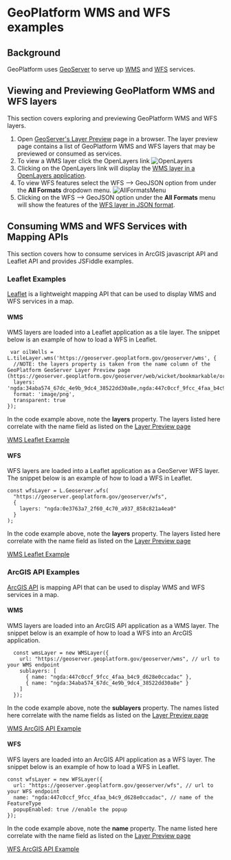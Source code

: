 # GeoPlatform WMS and WFS examples

## Background
GeoPlatform uses [GeoServer](http://geoserver.org/) to serve up [WMS](https://docs.geoserver.org/maintain/en/user/services/wms/reference.html) and [WFS](https://docs.geoserver.org/maintain/en/user/services/wfs/reference.html) services. 

## Viewing and Previewing GeoPlatform WMS and WFS layers
This section covers exploring and previewing GeoPlatform WMS and WFS layers. 
1. Open [GeoServer's Layer Preview](https://geoserver.geoplatform.gov/geoserver/web/wicket/bookmarkable/org.geoserver.web.demo.MapPreviewPage?1&filter=false) page in a browser. The layer preview page contains a list of GeoPlatform WMS and WFS layers that may be previewed or consumed as services. 
2. To view a WMS layer click the OpenLayers link
![OpenLayers](https://user-images.githubusercontent.com/61807178/156367976-901dbb9f-6897-4ba5-b401-8559aa8832cf.png)
3. Clicking on the OpenLayers link will display the [WMS layer in a OpenLayers application](https://geoserver.geoplatform.gov/geoserver/ngda/wms?service=WMS&version=1.1.0&request=GetMap&layers=ngda%3A0711e7ef_fc6a_48d9_ad0a_9943706cafda&bbox=-82.9821201583609%2C24.3953900419913%2C-66.9107659383028%2C44.768991173469&width=605&height=768&srs=EPSG%3A4326&styles=&format=application/openlayers).
4. To view WFS features select the WFS --> GeoJSON option from under the __All Formats__ dropdown menu. 
![AllFormatsMenu](https://user-images.githubusercontent.com/61807178/156369925-54fb2deb-283d-401a-8578-f7b8dfc60113.png)
5. Clicking on the WFS --> GeoJSON option under the __All Formats__ menu will show the features of the [WFS layer in JSON format](https://geoserver.geoplatform.gov/geoserver/ngda/ows?service=WFS&version=1.0.0&request=GetFeature&typeName=ngda%3A0711e7ef_fc6a_48d9_ad0a_9943706cafda&maxFeatures=50&outputFormat=application%2Fjson). 

## Consuming WMS and WFS Services with Mapping APIs 
This section covers how to consume services in ArcGIS javascript API and Leaflet API and provides JSFiddle examples. 

### Leaflet Examples
[Leaflet](https://leafletjs.com/) is a lightweight mapping API that can be used to display WMS and WFS services in a map. 

#### WMS 
WMS layers are loaded into a Leaflet application as a tile layer. The snippet below is an example of how to load a WFS in Leaflet. 
```
 var oilWells = L.tileLayer.wms('https://geoserver.geoplatform.gov/geoserver/wms', {
  //NOTE: the layers property is taken from the name column of the GeoPlatform GeoServer Layer Preview page (https://geoserver.geoplatform.gov/geoserver/web/wicket/bookmarkable/org.geoserver.web.demo.MapPreviewPage)
  layers: 'ngda:34aba574_67dc_4e9b_9dc4_38522dd30a8e,ngda:447c0ccf_9fcc_4faa_b4c9_d628e0ccadac',
  format: 'image/png',
  transparent: true
});
```
In the code example above, note the __layers__ property. The layers listed here correlate with the name field as listed on the [Layer Preview page](https://geoserver.geoplatform.gov/geoserver/web/wicket/bookmarkable/org.geoserver.web.demo.MapPreviewPage?1&filter=false)

[WMS Leaflet Example](https://jsfiddle.net/fgdc_gp_demos/cubs4p5t/5/)

#### WFS
WFS layers are loaded into a Leaflet application as a GeoServer WFS layer. The snippet below is an example of how to load a WFS in Leaflet. 
```
const wfsLayer = L.Geoserver.wfs(
  "https://geoserver.geoplatform.gov/geoserver/wfs",
  {
    layers: "ngda:0e3763a7_2f60_4c70_a937_858c821a4ea0"
  }
);
```
In the code example above, note the __layers__ property. The layers listed here correlate with the name field as listed on the [Layer Preview page](https://geoserver.geoplatform.gov/geoserver/web/wicket/bookmarkable/org.geoserver.web.demo.MapPreviewPage?1&filter=false)

[WMS Leaflet Example](https://jsfiddle.net/fgdc_gp_demos/ksah3w6e/5/)

### ArcGIS API Examples
[ArcGIS API](https://developers.arcgis.com/javascript/latest/) is mapping API that can be used to display WMS and WFS services in a map. 

#### WMS 
WMS layers are loaded into an ArcGIS API application as a WMS layer. The snippet below is an example of how to load a WFS into an ArcGIS application. 
```
  const wmsLayer = new WMSLayer({
    url: "https://geoserver.geoplatform.gov/geoserver/wms", // url to your WMS endpoint
    sublayers: [
      { name: "ngda:447c0ccf_9fcc_4faa_b4c9_d628e0ccadac" },
      { name: "ngda:34aba574_67dc_4e9b_9dc4_38522dd30a8e" }
    ]
  });
```
In the code example above, note the __sublayers__ property. The names listed here correlate with the name fields as listed on the [Layer Preview page](https://geoserver.geoplatform.gov/geoserver/web/wicket/bookmarkable/org.geoserver.web.demo.MapPreviewPage?1&filter=false)

[WMS ArcGIS API Example](https://jsfiddle.net/fgdc_gp_demos/4wj1vrkp/3/)

#### WFS
WFS layers are loaded into an ArcGIS API application as a WFS layer. The snippet below is an example of how to load a WFS in Leaflet. 
```
const wfsLayer = new WFSLayer({
  url: "https://geoserver.geoplatform.gov/geoserver/wfs", // url to your WFS endpoint
  name: "ngda:447c0ccf_9fcc_4faa_b4c9_d628e0ccadac", // name of the FeatureType
  popupEnabled: true //enable the popup
});
```
In the code example above, note the __name__ property. The name listed here correlate with the name field as listed on the [Layer Preview page](https://geoserver.geoplatform.gov/geoserver/web/wicket/bookmarkable/org.geoserver.web.demo.MapPreviewPage?1&filter=false)

[WFS ArcGIS API Example](https://jsfiddle.net/fgdc_gp_demos/h0qxdy2o/4/)